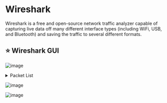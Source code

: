 # Wireshark
Wireshark is a free and open-source network traffic analyzer capable of capturing live data off many different interface types (including WiFi, USB, and Bluetooth) and saving the traffic to several different formats.


## ⭐ Wireshark GUI

![image](https://github.com/user-attachments/assets/998f1e48-64a3-4f9b-afeb-aa8f6c1151fc)

<details>
<summary>Packet List</summary>
* In this window, we see a summary line of each packet that includes the fields listed below by default. We can add or remove columns to change the information presented.

</details>

![image](https://github.com/user-attachments/assets/2feca1d7-a9cf-4c69-88c1-c1b5bbb4d73e)

![image](https://github.com/user-attachments/assets/c17fae9b-39b3-4482-8a1d-ac0f72e7ed14)



